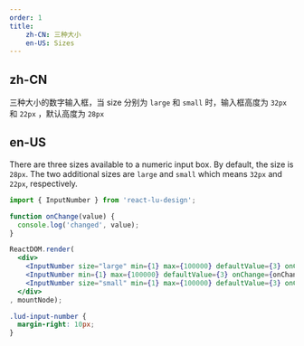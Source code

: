 ```yaml
---
order: 1
title: 
    zh-CN: 三种大小
    en-US: Sizes
---
```


## zh-CN

三种大小的数字输入框，当 size 分别为 `large` 和 `small` 时，输入框高度为 `32px` 和 `22px` ，默认高度为 `28px`

## en-US

There are three sizes available to a numeric input box. By default, the size is `28px`. The two additional sizes are `large` and `small` which means `32px` and `22px`, respectively.

````jsx
import { InputNumber } from 'react-lu-design';

function onChange(value) {
  console.log('changed', value);
}

ReactDOM.render(
  <div>
    <InputNumber size="large" min={1} max={100000} defaultValue={3} onChange={onChange} />
    <InputNumber min={1} max={100000} defaultValue={3} onChange={onChange} />
    <InputNumber size="small" min={1} max={100000} defaultValue={3} onChange={onChange} />
  </div>
, mountNode);
````

````css
.lud-input-number {
  margin-right: 10px;
}
````
